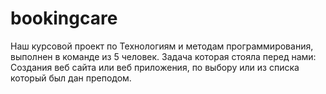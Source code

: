 # bookingcare
Наш курсовой проект по Технологиям и методам программирования, выполнен в команде из 5 человек.
Задача которая стояла перед нами:
  Создания веб сайта или веб приложения, по выбору или из списка который был дан преподом.
